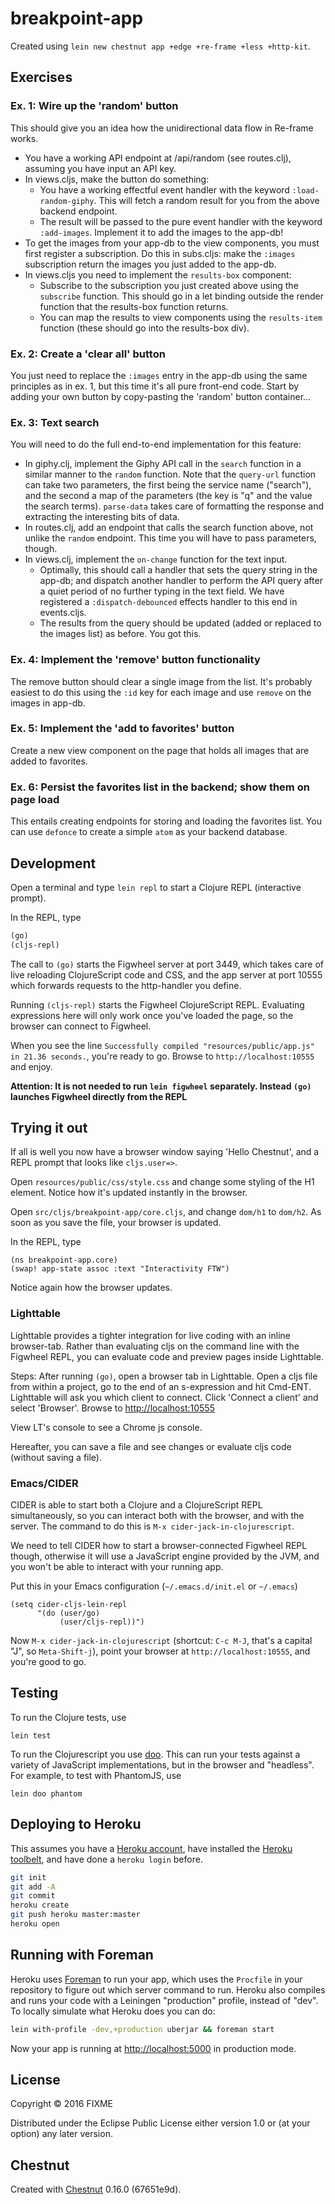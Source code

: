 # breakpoint-app

Created using `lein new chestnut app +edge +re-frame +less +http-kit`.

## Exercises

### Ex. 1: Wire up the 'random' button

This should give you an idea how the unidirectional data flow in Re-frame works.

* You have a working API endpoint at /api/random (see routes.clj), assuming you have input an API key.
* In views.cljs, make the button do something:
  * You have a working effectful event handler with the keyword `:load-random-giphy`. This will fetch a random result for you from the above backend endpoint.
  * The result will be passed to the pure event handler with the keyword `:add-images`. Implement it to add the images to the app-db!
* To get the images from your app-db to the view components, you must first register a subscription. Do this in subs.cljs: make the `:images` subscription return the images you just added to the app-db.
* In views.cljs you need to implement the `results-box` component:
  * Subscribe to the subscription you just created above using the `subscribe` function. This should go in a let binding outside the render function that the results-box function returns.
  * You can map the results to view components using the `results-item` function (these should go into the results-box div).

### Ex. 2: Create a 'clear all' button

You just need to replace the `:images` entry in the app-db using the same principles as in ex. 1, but this time it's all pure front-end code. Start by adding your own button by copy-pasting the 'random' button container...

### Ex. 3: Text search

You will need to do the full end-to-end implementation for this feature:

* In giphy.clj, implement the Giphy API call in the `search` function in a similar manner to the `random` function. Note that the `query-url` function can take two parameters, the first being the service name ("search"), and the second a map of the parameters (the key is "q" and the value the search terms). `parse-data` takes care of formatting the response and extracting the interesting bits of data.
* In routes.clj, add an endpoint that calls the search function above, not unlike the `random` endpoint. This time you will have to pass parameters, though.
* In views.clj, implement the `on-change` function for the text input.
  * Optimally, this should call a handler that sets the query string in the app-db; and dispatch another handler to perform the API query after a quiet period of no further typing in the text field. We have registered a `:dispatch-debounced` effects handler to this end in events.cljs.
  * The results from the query should be updated (added or replaced to the images list) as before. You got this.

### Ex. 4: Implement the 'remove' button functionality

The remove button should clear a single image from the list. It's probably easiest to do this using the `:id` key for each image and use `remove` on the images in app-db.

### Ex. 5: Implement the 'add to favorites' button

Create a new view component on the page that holds all images that are added to favorites.

### Ex. 6: Persist the favorites list in the backend; show them on page load

This entails creating endpoints for storing and loading the favorites list. You can use `defonce` to create a simple `atom` as your backend database.

## Development

Open a terminal and type `lein repl` to start a Clojure REPL
(interactive prompt).

In the REPL, type

```clojure
(go)
(cljs-repl)
```

The call to `(go)` starts the Figwheel server at port 3449, which takes care of
live reloading ClojureScript code and CSS, and the app server at port 10555
which forwards requests to the http-handler you define.

Running `(cljs-repl)` starts the Figwheel ClojureScript REPL. Evaluating
expressions here will only work once you've loaded the page, so the browser can
connect to Figwheel.

When you see the line `Successfully compiled "resources/public/app.js" in 21.36
seconds.`, you're ready to go. Browse to `http://localhost:10555` and enjoy.

**Attention: It is not needed to run `lein figwheel` separately. Instead `(go)`
launches Figwheel directly from the REPL**

## Trying it out

If all is well you now have a browser window saying 'Hello Chestnut',
and a REPL prompt that looks like `cljs.user=>`.

Open `resources/public/css/style.css` and change some styling of the
H1 element. Notice how it's updated instantly in the browser.

Open `src/cljs/breakpoint-app/core.cljs`, and change `dom/h1` to
`dom/h2`. As soon as you save the file, your browser is updated.

In the REPL, type

```
(ns breakpoint-app.core)
(swap! app-state assoc :text "Interactivity FTW")
```

Notice again how the browser updates.

### Lighttable

Lighttable provides a tighter integration for live coding with an inline
browser-tab. Rather than evaluating cljs on the command line with the Figwheel
REPL, you can evaluate code and preview pages inside Lighttable.

Steps: After running `(go)`, open a browser tab in Lighttable. Open a cljs file
from within a project, go to the end of an s-expression and hit Cmd-ENT.
Lighttable will ask you which client to connect. Click 'Connect a client' and
select 'Browser'. Browse to [http://localhost:10555](http://localhost:10555)

View LT's console to see a Chrome js console.

Hereafter, you can save a file and see changes or evaluate cljs code (without
saving a file).

### Emacs/CIDER

CIDER is able to start both a Clojure and a ClojureScript REPL simultaneously,
so you can interact both with the browser, and with the server. The command to
do this is `M-x cider-jack-in-clojurescript`.

We need to tell CIDER how to start a browser-connected Figwheel REPL though,
otherwise it will use a JavaScript engine provided by the JVM, and you won't be
able to interact with your running app.

Put this in your Emacs configuration (`~/.emacs.d/init.el` or `~/.emacs`)

``` emacs-lisp
(setq cider-cljs-lein-repl
      "(do (user/go)
           (user/cljs-repl))")
```

Now `M-x cider-jack-in-clojurescript` (shortcut: `C-c M-J`, that's a capital
"J", so `Meta-Shift-j`), point your browser at `http://localhost:10555`, and
you're good to go.

## Testing

To run the Clojure tests, use

``` shell
lein test
```

To run the Clojurescript you use [doo](https://github.com/bensu/doo). This can
run your tests against a variety of JavaScript implementations, but in the
browser and "headless". For example, to test with PhantomJS, use

``` shell
lein doo phantom
```

## Deploying to Heroku

This assumes you have a
[Heroku account](https://signup.heroku.com/dc), have installed the
[Heroku toolbelt](https://toolbelt.heroku.com/), and have done a
`heroku login` before.

``` sh
git init
git add -A
git commit
heroku create
git push heroku master:master
heroku open
```

## Running with Foreman

Heroku uses [Foreman](http://ddollar.github.io/foreman/) to run your
app, which uses the `Procfile` in your repository to figure out which
server command to run. Heroku also compiles and runs your code with a
Leiningen "production" profile, instead of "dev". To locally simulate
what Heroku does you can do:

``` sh
lein with-profile -dev,+production uberjar && foreman start
```

Now your app is running at
[http://localhost:5000](http://localhost:5000) in production mode.

## License

Copyright © 2016 FIXME

Distributed under the Eclipse Public License either version 1.0 or (at
your option) any later version.

## Chestnut

Created with [Chestnut](http://plexus.github.io/chestnut/) 0.16.0 (67651e9d).
